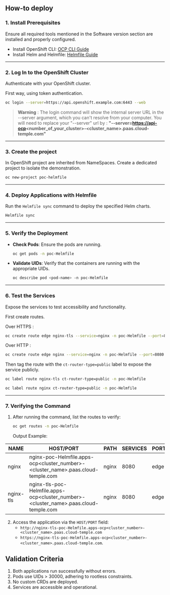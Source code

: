 ## How-to deploy

### 1. Install Prerequisites

Ensure all required tools mentioned in the Software version section are installed and properly configured.

- Install OpenShift CLI: [OCP CLI Guide](https://docs.redhat.com/en/documentation/openshift_container_platform/4.15/html/cli_tools/openshift-cli-oc#cli-getting-started)
- Install Helm and Helmfile: [Helmfile Guide](https://Helmfile.readthedocs.io/en/latest/)

---

### 2. Log In to the OpenShift Cluster

Authenticate with your OpenShift cluster.

First way, using token authentication.

```bash
oc login --server=https://api.openshift.example.com:6443 --web
```

>**Warning** :
> The login command will show the internal server URL in the --server argument, which you can't resolve from your computer.
> You will need to replace your "--server" url by :
**"--server=<https://api-ocp><number_of_your_cluster>-<cluster_name>.paas.cloud-temple.com"**

---

### 3. Create the project

In OpenShift project are inherited from NameSpaces.
Create a dedicated project to isolate the demonstration.

```bash
oc new-project poc-helmfile
```

---

### 4. Deploy Applications with Helmfile

Run the `Helmfile sync` command to deploy the specified Helm charts.

```bash
Helmfile sync
```

---

### 5. Verify the Deployment

- **Check Pods**: Ensure the pods are running.

  ```bash
  oc get pods -n poc-Helmfile
  ```

- **Validate UIDs**: Verify that the containers are running with the appropriate UIDs.
  
  ```bash
  oc describe pod <pod-name> -n poc-Helmfile
  ```

---

### 6. Test the Services

Expose the services to test accessibility and functionality.

First create routes.

Over HTTPS :

```bash
oc create route edge nginx-tls --service=nginx -n poc-Helmfile --port=8080 ## expose in HTTPS
````

Over HTTP :

```bash
oc create route edge nginx --service=nginx -n poc-Helmfile --port=8080 ## expose in HTTP
```

Then tag the route with the `ct-router-type=public` label to expose the service publicly.

```bash
oc label route nginx-tls ct-router-type=public -n poc-Helmfile 
```

```bash
oc label route nginx ct-router-type=public -n poc-Helmfile 
```

---

### 7. Verifying the Command

1. After running the command, list the routes to verify:

   ```bash
   oc get routes -n poc-Helmfile
   ```

   Output Example:

  | NAME      | HOST/PORT                                                                  | PATH   | SERVICES | PORT | TERMINATION | WILDCARD | LABELS                                                                                                            |
|-----------|---------------------------------------------------------------------------|--------|----------|------|-------------|----------|-------------------------------------------------------------------------------------------------------------------|
| nginx     | nginx-poc-Helmfile.apps-ocp<cluster_number>-<cluster_name>.paas.cloud-temple.com                   | nginx  | 8080     | edge | None        | None     | app.kubernetes.io/instance=nginx,app.kubernetes.io/managed-by=Helm,app.kubernetes.io/name=nginx,app.kubernetes.io/version=1.27.3,ct-router-type=public,Helm.sh/chart=nginx-18.2.6 |
| nginx-tls | nginx-tls-poc-Helmfile.apps-ocp<cluster_number>-<cluster_name>.paas.cloud-temple.com               | nginx  | 8080     | edge | None        | None     | app.kubernetes.io/instance=nginx,app.kubernetes.io/managed-by=Helm,app.kubernetes.io/name=nginx,app.kubernetes.io/version=1.27.3,ct-router-type=public,Helm.sh/chart=nginx-18.2.6 |

2. Access the application via the `HOST/PORT` field:
   - `http://nginx-tls-poc-Helmfile.apps-ocp<cluster_number>-<cluster_name>.paas.cloud-temple.com`
   - `https://nginx-tls-poc-Helmfile.apps-ocp<cluster_number>-<cluster_name>.paas.cloud-temple.com`.

## Validation Criteria

1. Both applications run successfully without errors.
2. Pods use UIDs > 30000, adhering to rootless constraints.
3. No custom CRDs are deployed.
4. Services are accessible and operational.